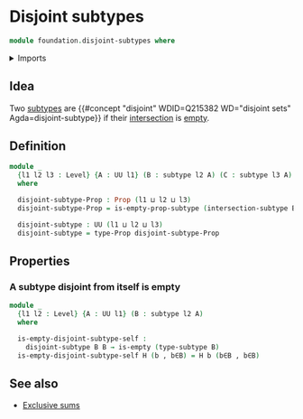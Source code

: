 # Disjoint subtypes

```agda
module foundation.disjoint-subtypes where
```

<details><summary>Imports</summary>

```agda
open import foundation.cartesian-product-types
open import foundation.dependent-pair-types
open import foundation.empty-subtypes
open import foundation.empty-types
open import foundation.intersections-subtypes
open import foundation.propositions
open import foundation.subtypes
open import foundation.universe-levels
```

</details>

## Idea

Two [subtypes](foundation-core.subtypes.md) are
{{#concept "disjoint" WDID=Q215382 WD="disjoint sets" Agda=disjoint-subtype}} if
their [intersection](foundation.intersections-subtypes.md) is
[empty](foundation.empty-subtypes.md).

## Definition

```agda
module _
  {l1 l2 l3 : Level} {A : UU l1} (B : subtype l2 A) (C : subtype l3 A)
  where

  disjoint-subtype-Prop : Prop (l1 ⊔ l2 ⊔ l3)
  disjoint-subtype-Prop = is-empty-prop-subtype (intersection-subtype B C)

  disjoint-subtype : UU (l1 ⊔ l2 ⊔ l3)
  disjoint-subtype = type-Prop disjoint-subtype-Prop
```

## Properties

### A subtype disjoint from itself is empty

```agda
module _
  {l1 l2 : Level} {A : UU l1} (B : subtype l2 A)
  where

  is-empty-disjoint-subtype-self :
    disjoint-subtype B B → is-empty (type-subtype B)
  is-empty-disjoint-subtype-self H (b , b∈B) = H b (b∈B , b∈B)
```

## See also

- [Exclusive sums](foundation.exclusive-sum.md)
